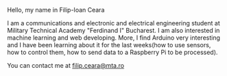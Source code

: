 Hello, my name in Filip-Ioan Ceara 

I am a communications and electronic and electrical engineering student at Military Technical Academy "Ferdinand I" Bucharest. 
I am also interested in machine learning and web developing. 
More, I find Arduino very interesting and I have been learning about it for the last weeks(how to use sensors, how to control them, how to send data to a Raspberry Pi to be processed).

You can contact me at filip.ceara@mta.ro

<!---
FipNad/FipNad is a ✨ special ✨ repository because its `README.md` (this file) appears on your GitHub profile.
You can click the Preview link to take a look at your changes.
--->
